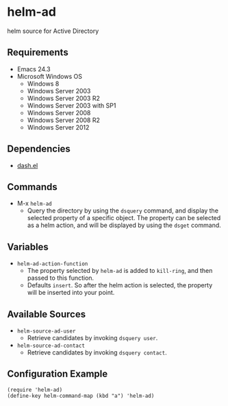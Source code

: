helm-ad
=======

helm source for Active Directory


Requirements
------------------

* Emacs 24.3
* Microsoft Windows OS
  * Windows 8
  * Windows Server 2003
  * Windows Server 2003 R2
  * Windows Server 2003 with SP1
  * Windows Server 2008
  * Windows Server 2008 R2
  * Windows Server 2012


Dependencies
-------------------

* [dash.el](https://github.com/magnars/dash.el)


Commands
-------------------

* M-x `helm-ad`
  - Query the directory by using the `dsquery` command,
    and display the selected property of a specific object.
    The property can be selected as a helm action,
    and will be displayed by using the `dsget` command.


Variables
-------------

* `helm-ad-action-function`
  - The property selected by `helm-ad` is added to
    `kill-ring`, and then passed to this function.
  - Defaults `insert`. So after the helm action
    is selected, the property will be inserted
    into your point.


Available Sources
---------------------

* `helm-source-ad-user`
  - Retrieve candidates by invoking `dsquery user`.
* `helm-source-ad-contact`
  - Retrieve candidates by invoking `dsquery contact`.


Configuration Example
-------------------------

```emacs-lisp
(require 'helm-ad)
(define-key helm-command-map (kbd "a") 'helm-ad)
```
